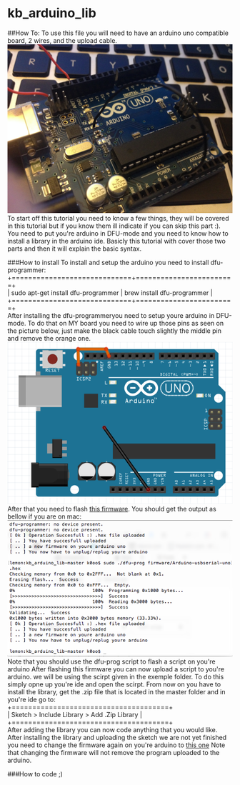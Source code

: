 # kb_arduino_lib
##How To:
To use this file you will need to have an arduino uno compatible board, 2 wires, and the upload cable. <br />
<img src="https://raw.githubusercontent.com/p4p1/kb_arduino_lib/master/images/IMG_0099.jpg" /><br />
To start off this tutorial you need to know a few things, they will be covered in this tutorial but if you know them ill 
indicate if you can skip this part :). You need to put you're arduino in DFU-mode and you need to know how to install a 
library in the arduino ide. Basicly this tutorial with cover those two parts and then it will explain the basic syntax.<br />

###How to install
To install and setup the arduino you need to install dfu-programmer:<br />
+=============================+========================+<br />
| sudo apt-get install dfu-programmer | brew install dfu-programmer |<br />
+=============================+========================+<br />
After installing the dfu-programmeryou need to setup youre arduino in DFU-mode. To do that on MY board you need to wire up
those pins as seen on the picture below, just make the black cable touch slightly the middle pin and remove the orange one.
<br />
<img src="https://raw.githubusercontent.com/p4p1/kb_arduino_lib/master/images/dfumodeArduino.png" /> <br />
After that you need to flash
<a href="https://github.com/p4p1/kb_arduino_lib/blob/master/firmware/Arduino-usbserial-uno.hex">this firmware</a>.
You should get the output as bellow if you are on mac:<br />
<img src="https://raw.githubusercontent.com/p4p1/kb_arduino_lib/master/images/dfu-programmer.png"> <br />
Note that you should use the dfu-prog script to flash a script on you're arduino
After flashing this firmware you can now upload a script to you're arduino. we will be using the scirpt given in the exemple
folder. To do this simply opne up you're ide and open the scirpt. From now on you have to install the library, get the .zip
file that is located in the master folder and in you're ide go to:<br />
+======================================+<br />
| Sketch > Include Library > Add .Zip Library |<br />
+======================================+<br />
After adding the library you can now code anything that you would like. After installing the library and uploading the sketch
we are not yet finished you need to change the firmware again on you're arduino to
<a href="">this one</a>
Note that changing the firmware will not remove the program uploaded to the arduino.

###How to code ;)
